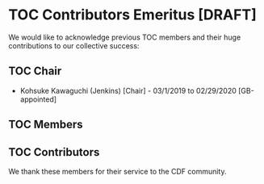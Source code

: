# TOC Contributors Emeritus [DRAFT]

We would like to acknowledge previous TOC members and their huge contributions to our collective success:

## TOC Chair

* Kohsuke Kawaguchi (Jenkins) [Chair] - 03/1/2019 to 02/29/2020  [GB-appointed]

## TOC Members



## TOC Contributors


We thank these members for their service to the CDF community.
